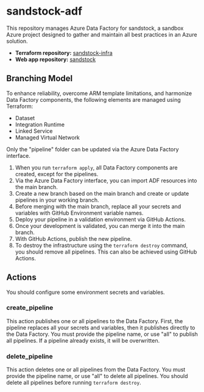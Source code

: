 # sandstock-adf

This repository manages Azure Data Factory for sandstock, a sandbox Azure project designed to gather and maintain all best practices in an Azure solution.

- **Terraform repository:** [sandstock-infra](https://github.com/VictorMeyer77/sandstock-infra)
- **Web app repository:** [sandstock](https://github.com/VictorMeyer77/sandstock)

## Branching Model

To enhance reliability, overcome ARM template limitations, and harmonize Data Factory components, the following elements are managed using Terraform:

- Dataset
- Integration Runtime
- Linked Service
- Managed Virtual Network

Only the "pipeline" folder can be updated via the Azure Data Factory interface.

1. When you run `terraform apply`, all Data Factory components are created, except for the pipelines.
2. Via the Azure Data Factory interface, you can import ADF resources into the main branch.
3. Create a new branch based on the main branch and create or update pipelines in your working branch.
4. Before merging with the main branch, replace all your secrets and variables with GitHub Environment variable names.
5. Deploy your pipeline in a validation environment via GitHub Actions.
6. Once your development is validated, you can merge it into the main branch.
7. With GitHub Actions, publish the new pipeline.
8. To destroy the infrastructure using the `terraform destroy` command, you should remove all pipelines. This can also be achieved using GitHub Actions.

## Actions

You should configure some environment secrets and variables.

### create_pipeline

This action publishes one or all pipelines to the Data Factory. First, the pipeline replaces all your secrets and variables, then it publishes directly to the Data Factory. You must provide the pipeline name, or use "all" to publish all pipelines. If a pipeline already exists, it will be overwritten.

### delete_pipeline

This action deletes one or all pipelines from the Data Factory. You must provide the pipeline name, or use "all" to delete all pipelines. You should delete all pipelines before running `terraform destroy`.
